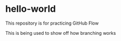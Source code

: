 # hello-world
This repository is for practicing GitHub Flow


This is being used to show off how branching works
